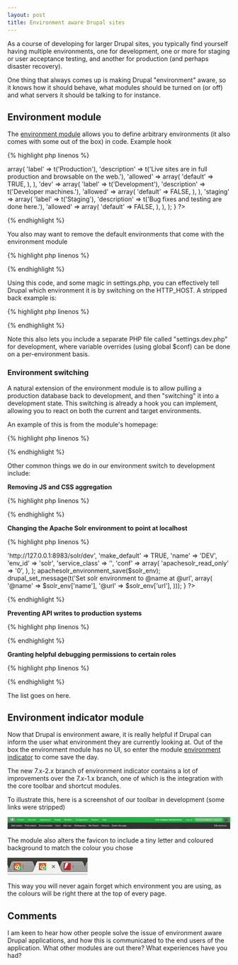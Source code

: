 ```yaml
---
layout: post
title: Environment aware Drupal sites
---
```


As a course of developing for larger Drupal sites, you typically find yourself having multiple environments, one for development, one or more for staging or user acceptance testing, and another for production (and perhaps disaster recovery).

One thing that always comes up is making Drupal "environment" aware, so it knows how it should behave, what modules should be turned on (or off) and what servers it should be talking to for instance.

## Environment module ##

The [environment module](https://www.drupal.org/project/environment) allows you to define arbitrary environments (it also comes with some out of the box) in code. Example hook

{% highlight php linenos %}
<?php
/**
 * Implements hook_environment().
 */
function HOOK_config_environment() {
  return array(
    'prod' => array(
      'label' => t('Production'),
      'description' => t('Live sites are in full production and browsable on the web.'),
      'allowed' => array(
        'default' => TRUE,
      ),
    ),
    'dev' => array(
      'label' => t('Development'),
      'description' => t('Developer machines.'),
      'allowed' => array(
        'default' => FALSE,
      ),
    ),
    'staging' => array(
      'label' => t('Staging'),
      'description' => t('Bug fixes and testing are done here.'),
      'allowed' => array(
        'default' => FALSE,
      ),
    ),
  );
}
?>
{% endhighlight %}

You also may want to remove the default environments that come with the environment module

{% highlight php linenos %}
<?php
/**
 * Implements hook_environment_alter().
 */
function HOOK_config_environment_alter(&$environments) {
  // Remove default environments.
  unset($environments['production']);
  unset($environments['development']);
}
?>
{% endhighlight %}

Using this code, and some magic in settings.php, you can effectively tell Drupal which environment it is by switching on the HTTP_HOST. A stripped back example is:

{% highlight php linenos %}
<?php
// Include environment-specific config by parsing the URL.
// To override this, set $environment in settings.php
// BEFORE including this file.
if (!isset($environment)) {
  if (strpos($_SERVER['SERVER_NAME'], '.demo.net.nz') !== FALSE) {
    $environment = 'staging';
  }
  elseif (strpos($_SERVER['SERVER_NAME'], 'local') !== FALSE) {
    $environment = 'dev';
  }
  else {
    // Default to production.
    $environment = 'prod';
  }
}
// The environment module uses a lowercase variable.
$conf['environment']['default'] = $environment;
define('ENVIRONMENT', $environment);

// Load the environment config file, followed by host-specific
// over-rides (if any) in non-production environments.
$conf_path = DRUPAL_ROOT . "/sites/default/";
require $conf_path . "settings.$environment.php";
?>
{% endhighlight %}

Note this also lets you include a separate PHP file called "settings.dev.php" for development, where variable overrides (using global $conf) can be done on a per-environment basis.

### Environment switching ###

A natural extension of the environment module is to allow pulling a production database back to development, and then "switching" it into a development state. This switching is already a hook you can implement, allowing you to react on both the current and target environments.

An example of this is from the module's homepage:

{% highlight php linenos %}
<?php
/**
 * Implementation of hook_environment_switch().
 */
function HOOK_environment_switch($target_env, $current_env) {
  // Declare each optional development-related module
  $devel_modules = array(
    'context_ui',
    'devel',
    'devel_generate',
    'devel_node_access',
    'update',
    'views_ui',
  );
  switch ($target_env) {
    case 'production':
      module_disable($devel_modules);
      drupal_set_message('Disabled development modules');
      return;
    case 'development':
      module_enable($devel_modules);
      drupal_set_message('Enabled development modules');
      return;
  }
}
?>
{% endhighlight %}

Other common things we do in our environment switch to development include:

**Removing JS and CSS aggregation**

{% highlight php linenos %}
<?php
variable_set('preprocess_css', 0);
variable_set('preprocess_js', 0);
drupal_set_message(t('Removed aggregation from CSS and JS.'));
?>
{% endhighlight %}

**Changing the Apache Solr environment to point at localhost**

{% highlight php linenos %}
<?php
if (module_exists('apachesolr')) {
  $solr_env = array(
    'url' => 'http://127.0.0.1:8983/solr/dev',
    'make_default' => TRUE,
    'name' => 'DEV',
    'env_id' => 'solr',
    'service_class' => '',
    'conf' => array(
      'apachesolr_read_only' => '0',
    ),
  );
  apachesolr_environment_save($solr_env);
  drupal_set_message(t('Set solr environment to @name at @url', array(
    '@name' => $solr_env['name'],
    '@url' => $solr_env['url'],
  )));
}
?>
{% endhighlight %}

**Preventing API writes to production systems**

{% highlight php linenos %}
<?php
variable_set('brightcove_api_write_enabled', 0);
drupal_set_message(t('Stopped the Brightcove write API sync.'));
?>
{% endhighlight %}

**Granting helpful debugging permissions to certain roles**

{% highlight php linenos %}
<?php
if (module_exists('devel')) {
  $dev_perms = array(
    'access devel information',
    'switch users',
  );
  user_role_grant_permissions(DRUPAL_ANONYMOUS_RID, $dev_perms);
  user_role_grant_permissions(DRUPAL_AUTHENTICATED_RID, $dev_perms);
}
?>
{% endhighlight %}

The list goes on here.

## Environment indicator module ##

Now that Drupal is environment aware, it is really helpful if Drupal can inform the user what environment they are currently looking at. Out of the box the environment module has no UI, so enter the module [environment indicator](https://www.drupal.org/project/environment_indicator) to come save the day.

The new 7.x-2.x branch of environment indicator contains a lot of improvements over the 7.x-1.x branch, one of which is the integration with the core toolbar and shortcut modules.

To illustrate this, here is a screenshot of our toolbar in development (some links were stripped)

<a href="/images/toolbar.png" >
<img src="/images/toolbar.png" alt="Environment indicator and the toolbar module working together"  class="image-large" />
</a>

The module also alters the favicon to include a tiny letter and coloured background to match the colour you chose

<img src="/images/toolbar-icon.png" width="181" height="38" alt="Environment indicator and the favicon working together"  />

This way you will never again forget which environment you are using, as the colours will be right there at the top of every page.

## Comments ##

I am keen to hear how other people solve the issue of environment aware Drupal applications, and how this is communicated to the end users of the application. What other modules are out there? What experiences have you had?
